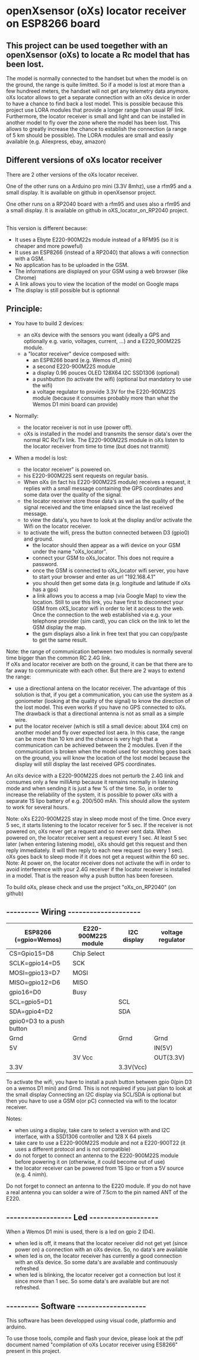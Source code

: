 # openXsensor (oXs) locator receiver on ESP8266 board
## This project can be used toegether with an openXsensor (oXs) to locate a Rc model that has been lost.


The model is normally connected to the handset but when the model is on the ground, the range is quite limitted. 
So if a model is lost at more than a few hundreed meters, the handset will not get any telemetry data anymore. 
oXs locator allows to get a separate connection with an oXs device in order to have a chance to find back a lost model.
This is possible because this project use LORA modules that provide a longer range than usual RF link.
Furthermore, the locator receiver is small and light and can be installed in another model to fly over the zone where the model has been lost. This allows to greatly increase the chance to establish the connection (a range of 5 km should be possible).
The LORA modules are small and easily available (e.g. Aliexpress, ebay, amazon)


## Different versions of oXs locator receiver

There are 2 other versions of the oXs locator receiver.


One of the other runs on a Arduino pro mini (3.3V 8mhz), use a rfm95 and a small display. It is available on github in openXsensor project.


One other runs on a RP2040 board with a rfm95 and uses also a rfm95 and a small display. It is available on github in oXS_locator_on_RP2040 project.

\
This version is different because:
* It uses a Ebyte E220-900M22s module instead of a RFM95 (so it is cheaper and more poweful)
* It uses an ESP8266 (instead of a RP2040) that allows a wifi connection with a GSM.
* No application has to be uploaded in the GSM.
* The informations are displayed on your GSM using a web browser (like Chrome)
* A link allows you to view the location of the model on Google maps
* The display is still possible but is optionnal

## Principle:
* You have to build 2 devices: 
    * an oXs device with the sensors you want (ideally a GPS and optionally e.g. vario, voltages, current, ...) and a E220_900M22S module.
    * a "locator receiver" device composed with:
        * an ESP8266 board (e.g. Wemos d1_mini)
        * a second E220-900M22S module
        * a display 0.96 pouces OLED 128X64 I2C SSD1306 (optional)
        * a pushbutton (to activate the wifi) (optional but mandatory to use the wifi)
        * a voltage regulator to provide 3.3V for the E220-900M22S module (because it consumes probably more than what the Wemos D1 mini board can provide) 
        
* Normally:
    * the locator receiver is not in use (power off).
    * oXs is installed in the model and transmits the sensor data's over the normal RC Rx/Tx link. The E220-900M22S module in oXs listen to the locator receiver from time to time (but does not tranmit) 
* When a model is lost:
    * the locator receiver" is powered on. 
    * his E220-900M22S sent requests on regular basis.    
    * When oXs (in fact his E220-900M22S module) receives a request, it replies with a small message containing the GPS coordinates and some data over the quality of the signal.
    * the locator receiver store those data's as wel as the quality of the signal received and the time enlapsed since the last received message.
    * to view the data's, you have to look at the display and/or activate the Wifi on the locator receiver.
    * to activate the wifi, press the button connected between D3 (gpio0) and ground.
        * the locator should then appear as a wifi device on your GSM under the name "oXs_locator".
        * connect your GSM to oXs_locator. This does not require a password.
        * once the GSM is connected to oXs_locator wifi server, you have to start your browser and enter as url "192.168.4.1"
        * you should then get some data (e.g. longitude and latitude if oXs has a gps)
        * a link allows you to access a map (via Google Map) to view the location. Still to use this link, you have first to disconnect your GSM from oXS_locator wifi in order to let it access to the web. Once the connection to the web established via e.g. your telephone provider (sim card), you can click on the link to let the GSM display the map.
        * the gsm displays also a link in free text that you can copy/paste to get the same result.  


Note: the range of communication between two modules is normally several time bigger than the common RC 2.4G link.   
If oXs and locator receiver are both on the ground, it can be that there are to far away to communicate with each other.
But there are 2 ways to extend the range:
* use a directional antena on the locator receiver. The advantage of this solution is that, if you get a communication, you can use the system as a goniometer (looking at the quality of the signal) to know the direction of the lost model. This even works if you have no GPS connected to oXs. The drawback is that a directional antenna is not as small as a simple wire.
* put the locator receiver (which is still a small device: about 3X4 cm) on another model and fly over expected lost aera. In this case, the range can be more than 10 km and the chance is very high that a communication can be achieved between the 2 modules. Even if the communication is broken when the model used for searching goes back on the ground, you will know the location of the lost model because the display will still display the last received GPS coordinates.


An oXs device with a E220-900M22S does not perturb the 2.4G link and consumes only a few milliAmp because it remains normally in listening mode and when sending it is just a few % of the time. So, in order to increase the reliability of the system, it is possible to power oXs with a separate 1S lipo battery of e.g. 200/500 mAh. This should allow the system to work for several hours.

Note: oXs E220-900M22S stay in sleep mode most of the time. Once every 5 sec, it starts listening to the locator receiver for 5 sec. If the receiver is not powered on, oXs never get a request and so never sent data.
When powered on, the locator receiver sent a request every 1 sec. At least 5 sec later (when entering listening mode), oXs should get this request and then reply immediately. It will then reply to each new request (so every 1 sec). oXs goes back to sleep mode if it does not get a request within the 60 sec.
Note: At power on, the locator receiver does not activate the wifi in order to avoid interference with your 2.4G receiver if the locator receiver is installed in a model. That is the reason why a push button has been foreseen. 

To build oXs, please check and use the project "oXs_on_RP2040" (on github) 


## --------- Wiring --------------------
|ESP8266 (=gpio=Wemos)|E220-900M22S module| I2C display|voltage regulator|
|---------------------|-------------------|------------|-----------------|
|CS=Gpio15=D8        | Chip Select| ||
|SCLK=gpio14=D5         | SCK| ||
|MOSI=gpio13=D7      | MOSI| ||
|MISO=gpio12=D6     | MISO| ||
|gpio16=D0                | Busy | ||
|SCL=gpio5=D1||SCL||
|SDA=gpio4=D2||SDA||
|gpio0=D3 to a push button|||| |
|Grnd|Grnd |Grnd|Grnd|
|5V|||IN(5V)|
|  |3V Vcc|| OUT(3.3V)|
|3.3V||3.3V(Vcc)||



To activate the wifi, you have to install a push button between gpio 0(pin D3 on a wemos D1 mini) and Grnd. This is not required if you just plan to look at the small display
Connecting an I2C display via SCL/SDA is optional but then you have to use a GSM o(or pC) connected via wifi to the locator receiver.

Notes:
* when using a display, take care to select a version with and I2C interface, with a SSD1306 controller and  128 X 64 pixels
* take care to use a E220-900M22S module and not a E220-900T22 (it uses a different protocol and is not compatible)
* do not forget to connect an antenna to the E220-900M22S module before powering it on (otherwise, it could become out of use)
* the locator receiver can be powered from 1S lipo or from a 5V source (e.g. 4 nimh).

Do not forget to connect an antenna to the E220 module. If you do not have a real antenna you can solder a wire of 7.5cm to the pin named ANT of the E220. 

## ------------------ Led -------------------
When a Wemos D1 mini is used, there is a led on gpio 2 (D4).
* when led is off, it means that the locator receiver did not get yet (since power on) a connection with an oXs device. So, no data's are available
* when led is on, the locator receiver has currently a good connection with an oXs device. So some data's are available and continuously refreshed
* when led is blinking, the locator receiver got a connection but lost it since more than 1 sec. So some data's are available but are not refreshed.

## --------- Software -------------------
This software has been developped using visual code, platformio and arduino.


To use those tools, compile and flash your device, please look at the pdf document named "compilation of oXs Locator receiver using ES8266" present in this project.
